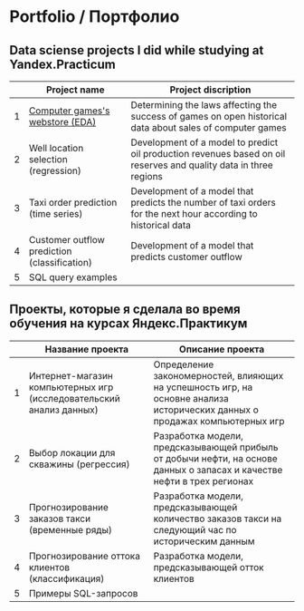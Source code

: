 # Portfolio / Портфолио
Data sciense projects I did while studying at Yandex.Practicum 
----------------------------------------------------------------------

| |Project name|Project discription|
|-|------------|-------------------|
|1|[Computer games's webstore (EDA)](https://github.com/ssskvo/Portfolio/tree/main/Computer%20games's%20store)|Determining the laws affecting the success of games on open historical data about sales of computer games|
|2|Well location selection (regression)|Development of a model to predict oil production revenues based on oil reserves and quality data in three regions|
|3|Taxi order prediction (time series)|Development of a model that predicts the number of taxi orders for the next hour according to historical data|
|4|Customer outflow prediction (classification)|Development of a model that predicts customer outflow|
|5|SQL query examples| |


Проекты, которые я сделала во время обучения на курсах Яндекс.Практикум
-----------------------------------------------------------------------
| |Название проекта|Описание проекта|
|-|------------|-------------------|
|1|Интернет-магазин компьютерных игр (исследовательский анализ данных)|Определение закономерностей, влияющих на успешность игр, на основне анализа исторических данных о продажах компьютерных игр|
|2|Выбор локации для скважины (регрессия)|Разработка модели, предсказывающей прибыль от добычи нефти, на основе данных о запасах и качестве нефти в трех регионах|
|3|Прогнозирование заказов такси (временные ряды)|Разработка модели, предсказывающей количество заказов такси на следующий час по историческим данным|
|4|Прогнозирование оттока клиентов (классификация)|Разработка модели, предсказывающей отток клиентов|
|5|Примеры SQL-запросов||
